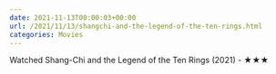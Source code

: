```yaml
---
date: 2021-11-13T00:00:03+00:00
url: /2021/11/13/shangchi-and-the-legend-of-the-ten-rings.html
categories: Movies
---
```

Watched Shang-Chi and the Legend of the Ten Rings (2021) - ★★★




